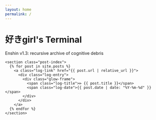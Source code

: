 ```yaml
---
layout: home
permalink: /
---
```


<!DOCTYPE html>
<html lang="en">
<head>
  <meta charset="UTF-8" />
  <meta name="viewport" content="width=device-width, initial-scale=1.0" />
  <title>好きgirl's Terminal | 好きgirl</title>
  <link rel="stylesheet" href="https://fonts.googleapis.com/css2?family=JetBrains+Mono&display=swap" />
  <link rel="stylesheet" href="/assets/css/theme.css" />
  <script defer src="https://cloud.umami.is/script.js" data-website-id="6d1731c4-35c5-4f68-bbc9-d617179d2634"></script>
</head>
<body>
  <main class="vault-shell">
    <div class="terminal-glow">
      <h1 class="intro-glitch">好きgirl's Terminal</h1>
      <p class="subglow">Enshin v1.3: recursive archive of cognitive debris</p>
    </div>

    <section class="post-index">
      {% for post in site.posts %}
        <a class="log-link" href="{{ post.url | relative_url }}">
          <div class="log-entry">
            <div class="glow-frame">
              <span class="log-title">⊳ {{ post.title }}</span>
              <span class="log-date">{{ post.date | date: "%Y-%m-%d" }}</span>
            </div>
          </div>
        </a>
      {% endfor %}
    </section>
  </main>
</body>
</html>

